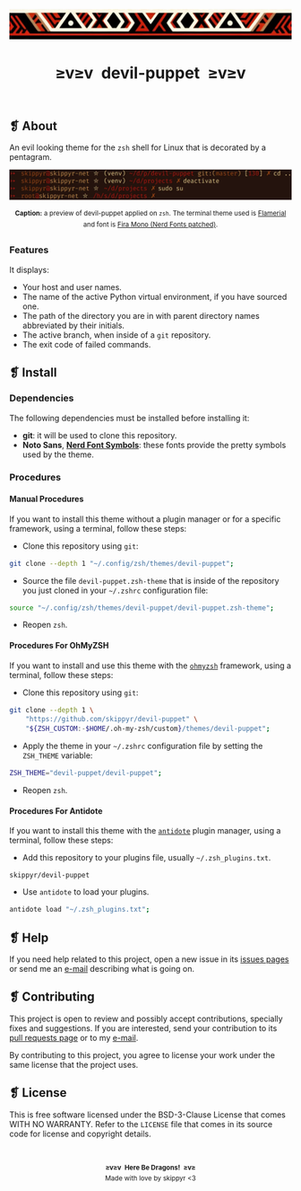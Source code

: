 <p align="center">
  <img alt="" src="assets/ornament.webp" />
</p>
<h1 align="center">≥v≥v&ensp;devil-puppet&ensp;≥v≥v</h1>
<p align="center">
  <img alt="" src="https://img.shields.io/github/license/skippyr/devil-puppet?style=plastic&label=%E2%89%A5%20license&labelColor=%2324130e&color=%23b8150d" />
  &nbsp;
  <img alt="" src="https://img.shields.io/github/v/tag/skippyr/devil-puppet?style=plastic&label=%E2%89%A5%20tag&labelColor=%2324130e&color=%23b8150d" />
  &nbsp;
  <img alt="" src="https://img.shields.io/github/commit-activity/t/skippyr/devil-puppet?style=plastic&label=%E2%89%A5%20commits&labelColor=%2324130e&color=%23b8150d" />
  &nbsp;
  <img alt="" src="https://img.shields.io/github/stars/skippyr/devil-puppet?style=plastic&label=%E2%89%A5%20stars&labelColor=%2324130e&color=%23b8150d" />
</p>

## ❡ About

An evil looking theme for the `zsh` shell for Linux that is decorated by a pentagram.

<p align="center">
  <img alt="" src="assets/preview.webp" />
</p>
<p align="center"><sup><strong>Caption:</strong> a preview of devil-puppet applied on <code>zsh</code>. The terminal theme used is <a href="https://github.com/skippyr/flamerial">Flamerial</a> and font is <a href="https://www.nerdfonts.com/font-downloads">Fira Mono (Nerd Fonts patched)</a>.</sup></p>

### Features

It displays:

- Your host and user names.
- The name of the active Python virtual environment, if you have sourced one.
- The path of the directory you are in with parent directory names abbreviated by their initials.
- The active branch, when inside of a `git` repository.
- The exit code of failed commands.

## ❡ Install

### Dependencies

The following dependencies must be installed before installing it:

- **git**: it will be used to clone this repository.
- **Noto Sans**, [**Nerd Font Symbols**](https://www.nerdfonts.com/font-downloads): these fonts provide the pretty symbols used by the theme.

### Procedures

#### Manual Procedures

If you want to install this theme without a plugin manager or for a specific framework, using a terminal, follow these steps:

- Clone this repository using `git`:

```sh
git clone --depth 1 "~/.config/zsh/themes/devil-puppet";
```

- Source the file `devil-puppet.zsh-theme` that is inside of the repository you just cloned in your `~/.zshrc` configuration file:

```zsh
source "~/.config/zsh/themes/devil-puppet/devil-puppet.zsh-theme";
```

- Reopen `zsh`.

#### Procedures For OhMyZSH

If you want to install and use this theme with the [`ohmyzsh`](https://github.com/ohmyzsh/ohmyzsh) framework, using a terminal, follow these steps:

- Clone this repository using `git`:

```sh
git clone --depth 1 \
    "https://github.com/skippyr/devil-puppet" \
    "${ZSH_CUSTOM:-$HOME/.oh-my-zsh/custom}/themes/devil-puppet";
```

- Apply the theme in your `~/.zshrc` configuration file by setting the `ZSH_THEME` variable:

```zsh
ZSH_THEME="devil-puppet/devil-puppet";
```

- Reopen `zsh`.

#### Procedures For Antidote

If you want to install this theme with the [`antidote`](https://github.com/mattmc3/antidote) plugin manager, using a terminal, follow these steps:

- Add this repository to your plugins file, usually `~/.zsh_plugins.txt`.

```
skippyr/devil-puppet
```

- Use `antidote` to load your plugins.

```zsh
antidote load "~/.zsh_plugins.txt";
```

## ❡ Help

If you need help related to this project, open a new issue in its [issues pages](https://github.com/skippyr/devil-puppet/issues) or send me an [e-mail](mailto:skippyr.developer@gmail.com) describing what is going on.

## ❡ Contributing

This project is open to review and possibly accept contributions, specially fixes and suggestions. If you are interested, send your contribution to its [pull requests page](https://github.com/skippyr/devil-puppet/pulls) or to my [e-mail](mailto:skippyr.developer@gmail.com).

By contributing to this project, you agree to license your work under the same license that the project uses.

## ❡ License

This is free software licensed under the BSD-3-Clause License that comes WITH NO WARRANTY. Refer to the `LICENSE` file that comes in its source code for license and copyright details.

&ensp;
<p align="center"><sup><strong>≥v≥v&ensp;Here Be Dragons!&ensp;≥v≥</strong><br />Made with love by skippyr <3</sup></p>
